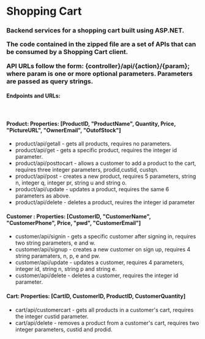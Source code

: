 # Shopping Cart
<h3> Backend services for a shopping cart built using ASP.NET.

The code contained in the zipped file are a set of APIs that can be consumed by a Shopping Cart client.

API URLs follow the form: {controller}/api/{action}/{param}; where param is one or more optional parameters. Parameters are passed as query strings. </h3>

<h4> Endpoints and URLs: </h4>
<br>
<h4>Product: Properties: [ProductID, "ProductName", Quantity, Price, "PictureURL", "OwnerEmail", "OutofStock"] </h4>
<ul>
  <li> product/api/getall        -  gets all products, requires no parameters. </li>
<li> product/api/get           -  gets a specific product, requires the integer id parameter. </li>
<li> product/api/posttocart    -  allows a customer to add a product to the cart, requires three integer parameters, prodid,custid, custqn. </li>
<li> product/api/post          -  creates a new product, requires 5 parameters, string n, integer q, integer pr, string u and string o. </li>
<li> product/api/update        -  updates a product, requires the same 6 parameters as above. </li>
<li> product/api/delete        -  deletes a product, reuires the integer id parameter </li>
</ul>

<h4> Customer : Properties: [CustomerID, "CustomerName", "CustomerPhone", Price, "pwd", "CustomerEmail"] </h4>
<ul>
<li> customer/api/signin       -  gets a specific customer after signing in, requires two string parameters, e and w. </li>
<li> customer/api/signup       -  creates a new customer on sign up, requires 4 string paramaters, n, p, e and pw. </li>
<li> customer/api/update       -  updates a customer, requires 4 parameters, integer id, string n, string p and string e. </li>
<li> customer/api/delete       -  deletes a customer, requires the integer id parameter. </li>
  </ul>


<h4> Cart: Properties: [CartID, CustomerID, ProductID, CustomerQuantity] </h4>
<ul>
<li> cart/api/customercart     -  gets all products in a customer's cart, requires the integer custid parameter. </li>
<li> cart/api/delete           -  removes a product from a customer's cart, requires two integer parameters, custid and prodid. </li>
  </ul>
